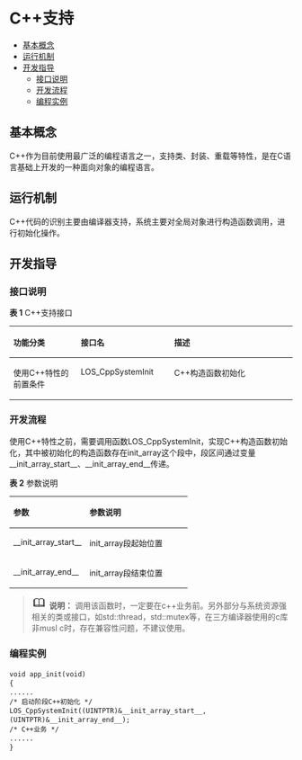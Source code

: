 # C++支持<a name="ZH-CN_TOPIC_0000001079036442"></a>

-   [基本概念](#section11374125415814)
-   [运行机制](#section189351319134418)
-   [开发指导](#section166302407911)
    -   [接口说明](#section1881825119919)
    -   [开发流程](#section76371145108)
    -   [编程实例](#section994427141111)


## 基本概念<a name="section11374125415814"></a>

C++作为目前使用最广泛的编程语言之一，支持类、封装、重载等特性，是在C语言基础上开发的一种面向对象的编程语言。

## 运行机制<a name="section189351319134418"></a>

C++代码的识别主要由编译器支持，系统主要对全局对象进行构造函数调用，进行初始化操作。

## 开发指导<a name="section166302407911"></a>

### 接口说明<a name="section1881825119919"></a>

**表 1**  C++支持接口

<a name="table14277123518139"></a>
<table><thead align="left"><tr id="row152771935131315"><th class="cellrowborder" valign="top" width="23.792379237923793%" id="mcps1.2.4.1.1"><p id="p1127733591316"><a name="p1127733591316"></a><a name="p1127733591316"></a>功能分类</p>
</th>
<th class="cellrowborder" valign="top" width="33.02330233023302%" id="mcps1.2.4.1.2"><p id="p22771357138"><a name="p22771357138"></a><a name="p22771357138"></a>接口名</p>
</th>
<th class="cellrowborder" valign="top" width="43.18431843184319%" id="mcps1.2.4.1.3"><p id="p327714358130"><a name="p327714358130"></a><a name="p327714358130"></a>描述</p>
</th>
</tr>
</thead>
<tbody><tr id="row119525513581"><td class="cellrowborder" valign="top" width="23.792379237923793%" headers="mcps1.2.4.1.1 "><p id="p2099535514346"><a name="p2099535514346"></a><a name="p2099535514346"></a>使用C++特性的前置条件</p>
</td>
<td class="cellrowborder" valign="top" width="33.02330233023302%" headers="mcps1.2.4.1.2 "><p id="p3155620345"><a name="p3155620345"></a><a name="p3155620345"></a>LOS_CppSystemInit</p>
</td>
<td class="cellrowborder" valign="top" width="43.18431843184319%" headers="mcps1.2.4.1.3 "><p id="p4616566343"><a name="p4616566343"></a><a name="p4616566343"></a>C++构造函数初始化</p>
</td>
</tr>
</tbody>
</table>

### 开发流程<a name="section76371145108"></a>

使用C++特性之前，需要调用函数LOS\_CppSystemInit，实现C++构造函数初始化，其中被初始化的构造函数存在init\_array这个段中，段区间通过变量\_\_init\_array\_start\_\_、\_\_init\_array\_end\_\_传递。

**表 2**  参数说明

<a name="table71191652173718"></a>
<table><thead align="left"><tr id="row1512085253715"><th class="cellrowborder" valign="top" width="42.77%" id="mcps1.2.3.1.1"><p id="p16120175233720"><a name="p16120175233720"></a><a name="p16120175233720"></a>参数</p>
</th>
<th class="cellrowborder" valign="top" width="57.230000000000004%" id="mcps1.2.3.1.2"><p id="p61205526372"><a name="p61205526372"></a><a name="p61205526372"></a>参数说明</p>
</th>
</tr>
</thead>
<tbody><tr id="row11120135213714"><td class="cellrowborder" valign="top" width="42.77%" headers="mcps1.2.3.1.1 "><p id="p1053212673917"><a name="p1053212673917"></a><a name="p1053212673917"></a>__init_array_start__</p>
</td>
<td class="cellrowborder" valign="top" width="57.230000000000004%" headers="mcps1.2.3.1.2 "><p id="p2208154219392"><a name="p2208154219392"></a><a name="p2208154219392"></a>init_array段起始位置</p>
</td>
</tr>
<tr id="row1591908143918"><td class="cellrowborder" valign="top" width="42.77%" headers="mcps1.2.3.1.1 "><p id="p491968193914"><a name="p491968193914"></a><a name="p491968193914"></a>__init_array_end__</p>
</td>
<td class="cellrowborder" valign="top" width="57.230000000000004%" headers="mcps1.2.3.1.2 "><p id="p6919189393"><a name="p6919189393"></a><a name="p6919189393"></a>init_array段结束位置</p>
</td>
</tr>
</tbody>
</table>

>![](../public_sys-resources/icon-note.gif) **说明：** 
>调用该函数时，一定要在c++业务前。另外部分与系统资源强相关的类或接口，如std::thread，std::mutex等，在三方编译器使用的c库非musl c时，存在兼容性问题，不建议使用。

### 编程实例<a name="section994427141111"></a>

```
void app_init(void)
{
......
/* 启动阶段C++初始化 */
LOS_CppSystemInit((UINTPTR)&__init_array_start__, (UINTPTR)&__init_array_end__);
/* C++业务 */
......
}
```

